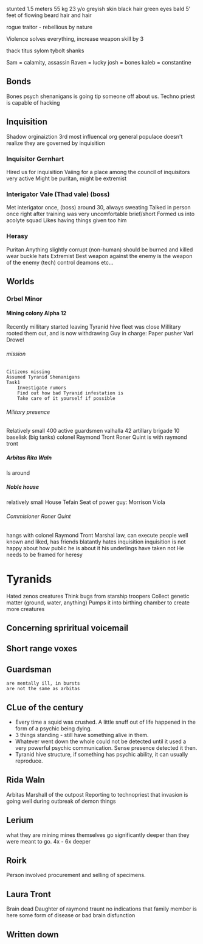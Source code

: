 stunted
1.5 meters 55 kg
23 y/o
greyish skin
black hair 
green eyes
bald
5' feet of flowing beard hair and hair

rogue traitor - rebellious by nature

Violence solves everything, increase weapon skill by 3

thack
titus
sylom
tybolt
shanks


Sam = calamity, assassin
Raven = lucky
josh = bones
kaleb = constantine

## Bonds
Bones psych shenanigans is going tip someone off about us.
Techno priest is capable of hacking

## Inquisition
Shadow orginaiztion
3rd most influencal org 
general populace doesn't realize they are governed by inquisition

### Inquisitor Gernhart
Hired us for inquisition
Vaiing for a place among the council of inquisitors
    very active
Might be puritan, might be extremist

### Interigator Vale (Thad vale) (boss)
Met interigator once, (boss)
    around 30, always sweating
Talked in person once right after training
    was very uncomfortable
    brief/short
Formed us into acolyte squad
Likes having things given too him

### Herasy
Puritan
    Anything slightly corrupt (non-human) should be burned and killed
    wear buckle hats
Extremist
    Best weapon against the enemy is the weapon of the enemy (tech)
        control deamons etc...


## Worlds
### Orbel Minor
#### Mining colony Alpha 12
Recently millitary started leaving
    Tyranid hive fleet was close
    Millitary rooted them out, and is now withdrawing
Guy in charge: Paper pusher Varl Drowel

###### mission
    Citizens missing
    Assumed Tyranid Shenanigans
    Task1
        Investigate rumors
        Find out how bad Tyranid infestation is
        Take care of it yourself if possible

###### Military presence
Relatively small
400 active guardsmen
    valhalla 42 artillary brigade
    10 baselisk (big tanks)
    colonel Raymond Tront
        Roner Quint is with raymond tront

##### Arbitas Rita Waln
Is around

##### Noble house
relatively small
House Tefain
    Seat of power guy: Morrison Viola

###### Commisioner Roner Quint
hangs with colonel Raymond Tront
Marshal law, can execute people
well known and liked, has friends
blatantly hates inquisition
inquisition is not happy about how public he is about it
his underlings have taken not
    He needs to be framed for heresy


# Tyranids
Hated zenos creatures
Think bugs from starship troopers
Collect genetic matter (ground, water, anything)
    Pumps it into birthing chamber to create more creatures

## Concerning spriritual voicemail


## Short range voxes

## Guardsman
    are mentally ill, in bursts
    are not the same as arbitas

## CLue of the century
* Every time a squid was crushed. A little snuff out of life happened in the form of a psychic being dying.
* 3 things standing - still have something alive in them.
* Whatever went down the whole could not be detected until it used a very powerful psychic communication. Sense presence detected it then.
* Tyranid hive structure, if something has psychic ability, it can usually reproduce.

## Rida Waln
Arbitas Marshall of the outpost
Reporting to technopriest that invasion is going well
during outbreak of demon things


## Lerium
what they are mining
mines themselves go significantly deeper than they were meant to go. 4x - 6x deeper


## Roirk
Person involved procurement and selling of specimens.

## Laura Tront
Brain dead
Daughter of raymond traunt
no indications that family member is here
some form of disease or bad brain disfunction

## Written down